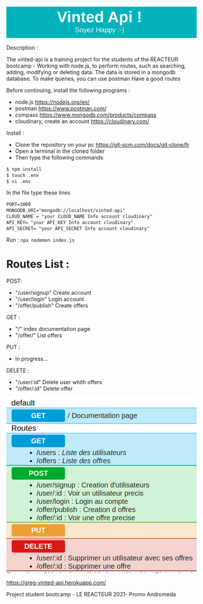 ![alt text][logo]

[logo]: https://github.com/Anubis-LT/vinted-api/blob/master/pictures/banvinted.png "Vinted-api"

Description :

The vinted-api is a training project for the students of the REACTEUR bootcamp - Working with node.js, to perform routes, such as searching, adding, modifying or deleting data. The data is stored in a mongodb database.
To make queries, you can use postman
Have a good routes

Before continuing, install the following programs :

-  node.js https://nodejs.org/en/
-  postman https://www.postman.com/
-  compass https://www.mongodb.com/products/compass
-  cloudinary, create an account https://cloudinary.com/

Install :

-  Clone the repository on your pc https://git-scm.com/docs/git-clone/fr
-  Open a terminal in the cloned folder
-  Then type the following commands

```
$ npm install
$ touch .env
$ vi .env
```

In the file type these lines

```
PORT=3000
MONGODB_URI="mongodb://localhost/vinted-api"
CLOUD_NAME = "your CLOUD_NAME Info account cloudinary"
API_KEY= "your API_KEY Info account cloudinary"
API_SECRET= "your API_SECRET Info account cloudinary"
```

Run :
`npx nodemon index.js`

# Routes List :

POST:

-  "/user/signup" Create account
-  "/user/login" Login account
-  "/offer/publish" Create offers

GET :

-  "/" index documentation page
-  "/offer/" List offers

PUT :

-  in progress...

DELETE :

-  "/user/:id" Delete user whith offers
-  "/offer/:id" Delete offer

![alt text][logo1]

[logo1]: https://github.com/Anubis-LT/vinted-api/blob/master/pictures/routes.png "Example routes"

https://greg-vinted-api.herokuapp.com/

Project student bootcamp - LE REACTEUR
2021- Promo Andromeda
